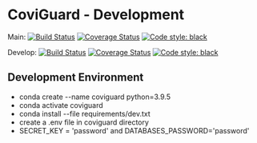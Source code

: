 # CoviGuard - Development
Main:
[![Build Status](https://app.travis-ci.com/gcivil-nyu-org/S2022-Team-6-repo.svg?branch=main)](https://app.travis-ci.com/gcivil-nyu-org/S2022-Team-6-repo)
[![Coverage Status](https://coveralls.io/repos/github/gcivil-nyu-org/S2022-Team-6-repo/badge.svg?branch=main)](https://coveralls.io/github/gcivil-nyu-org/S2022-Team-6-repo?branch=main)
[![Code style: black](https://img.shields.io/badge/code%20style-black-000000.svg)](https://github.com/psf/black)

Develop:
[![Build Status](https://app.travis-ci.com/gcivil-nyu-org/S2022-Team-6-repo.svg?branch=develop)](https://app.travis-ci.com/gcivil-nyu-org/S2022-Team-6-repo)
[![Coverage Status](https://coveralls.io/repos/github/gcivil-nyu-org/S2022-Team-6-repo/badge.svg?branch=develop)](https://coveralls.io/github/gcivil-nyu-org/S2022-Team-6-repo?branch=develop)
[![Code style: black](https://img.shields.io/badge/code%20style-black-000000.svg)](https://github.com/psf/black)

## Development Environment
- conda create --name coviguard python=3.9.5
- conda activate coviguard
- conda install --file requirements/dev.txt
- create a .env file in coviguard directory
- SECRET_KEY = 'password' and DATABASES_PASSWORD='password'
